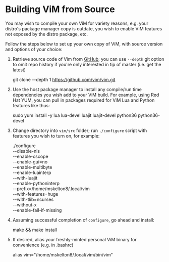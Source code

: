 # Building ViM from Source

You may wish to compile your own ViM for variety reasons, e.g. your distro's package manager copy is outdate, you wish to enable ViM features not exposed by the distro package, etc.

Follow the steps below to set up your own copy of ViM, with source version and options of your choice:

1. Retrieve source code of Vim from [GitHub](https://github.com/vim/); you can use `--depth` git option to omit repo history if you're only interested in tip of master (i.e. get the latest)

   git clone --depth 1 https://github.com/vim/vim.git

2. Use the host package manager to install any compile/run time dependencies you wish add to your ViM build. For example, using Red Hat YUM, you can pull in packages required for ViM Lua and Python features like thus:

   sudo yum install -y lua lua-devel luajit luajit-devel python36 python36-devel

3. Change directory into `vim/src` folder; run `./configure` script with features you wish to turn on, for example:

   ./configure \
     --disable-nls \
     --enable-cscope \
     --enable-gui=no \
     --enable-multibyte  \
     --enable-luainterp \
     --with-luajit \
     --enable-pythoninterp \
     --prefix=/home/mskelton8/.local/vim \
     --with-features=huge  \
     --with-tlib=ncurses \
     --without-x \
     --enable-fail-if-missing

4. Assuming successful completion of `configure`, go ahead and install:

   make && make install

5. If desired, alias your freshly-minted personal ViM binary for convenience (e.g. in .bashrc)

   alias vim="/home/mskelton8/.local/vim/bin/vim"
